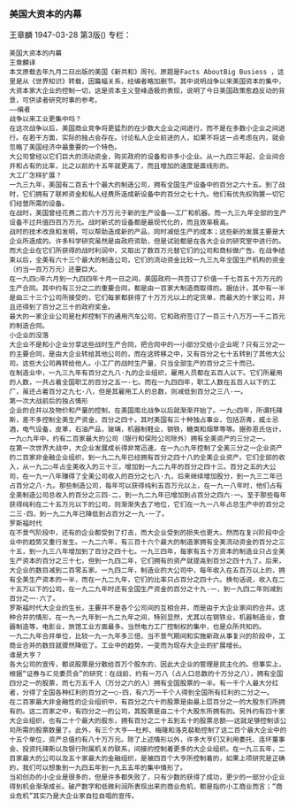 ### 美国大资本的内幕
王章麟
1947-03-28
第3版()
专栏：

    美国大资本的内幕
    王章麟译
    本文原载去年九月二日出版的美国《新共和》周刊，原题是Facts AboutBig Busiess ，这里是从《世界知识》转载，因篇幅关系，经编者略加删节。其中说明战争以来美国资本的集中，大资本家大企业的控制一切，这是资本主义登峰造极的表现，说明了今日美国政策愈趋反动的背景，可供读者研究时事的参考。
    ——编者                
    战争以来工业更集中吗？
    在这次战争以后，美国商业竞争将更猛烈的在少数大企业之间进行，而不是在多数小企业之间进行。在若干方面，实际的独占会存在。讨论私人企业前途的人，如果不将这一点考虑在内，就会忽略了美国经济中最重要的一个特色。
    大公司曾经以它们巨大的流动资金，购买政府的设备和许多小企业。从一九四三年起，企业间合并和占有的比率，比之以前的十五年就更高了，而且增加的速度是直线形的。
    大工厂怎样扩展？
    一九三九年，美国有二百五十个最大的制造公司，拥有全国生产设备中的百分之六十五。到了战时，它们拥有了联邦资金和私人经费所造成新设备中的百分之七十九。他们有优先权购置一切它们经营所需的设备。
    在战时，美国曾经花费二百六十万万元于新的生产设备——工厂和机器。而一九三九年全部的生产设备不过共值四百万万元。战时新式的设备都是最现代化的，而且效率极高。
    战时的技术改良和发明，可以帮助造成新的产品，同时减低生产的成本；这些新的发展主要是大企业所造成的。许多科学研究虽然是由政府资助，但是试验都是在各大企业的研究室中进行的。而大企业在它们所获得的战时利润中，又取出了数百万元替它们的公司和商标做广告。在战争结束以后，全美有六十三个最大的制造公司，它们的流动资金比较一九三九年全国生产机构的资金（约当一百万万元）还要巨大。
    在一九四○年六月到一九四四年十月一日之间，美国政府一共签订了价值一千七百五十万万元的生产合同。其中约有三分之二的重要合同，都是由一百家大制造商取得的。据估计，其中有一半是由三十三个公司所接受的，它们每家都获得了十万万元以上的定货单，而最大的十家公司，并且还得到了百分之三十的政府奖金。
    最大的一家企业公司是杜邦控制下的通用汽车公司，它和政府签订了一百三十八万万一千二百元的制造合同。
    小企业的没落
    大企业不是和小企业分享这些战时生产合同，把合同中的一小部分交给小企业呢？只有三分之一的主要合同，是由大企业转给其他公司的，而在这转移之中，又有百分之七十五转到了其他大公司。这些大公司再转给他人。小工厂的战时生产量，只当全部生产的百分之三十而已。
    在制造业中，一九三九年有百分之九八·九的企业组织，雇用人员都在五百人以下。它们所雇用的人数，一共占着全国职工的百分之五一·七。而在一九四四年，职工人数在五百人以下的工厂，虽还占着百分之九七·八，但是其雇用工人的总数，则减低到百分之三八·一。
    第一次大战前后的独占情形
    企业的合并以及物价和产量的控制，在美国南北战争以后就渐渐开始了。一九○四年，所谓托辣斯，差不多控制全美生产资金，百分之四十。其时美国有三十种独占事业，包括沥青，威士忌酒，电气设备，皮革，石油产品，玻璃，机器制鞋业，钢铁，糖类和烟草等等。据弥恩氏估计，一九○九年中，约有二百家最大的公司（银行和保险公司除外）拥有全美资产的三分之一。
    在第一次世界大战中，大企业发展成长得非常迅速，在一九○九年控制了全美三分之一企业资产的二百家非金融企业组织，到一九二九年已经拥有百分之四十八的全美企业资产。它们全部的收入，从一九二○年占全美收入的三十三，增加到一九二九年的百分之四十三。百分之五的大公司，在一九一八年赚得了全美公司收入的百分之七八·九，后来继续增加股分，到一九三二年已占百分之八·九。那些制造公司，每年可以获得纯利五百万元以上，在一九一八年时，他们占有全美制造公司总收入的百分之三四·二，到一九二九年已增加到占百分之四六·一。至于那些每年获得纯利在二十五万元以下的公司，则渐渐失去了地位，它们在一九一八年占总生产中的百分之二三·四，到一九二九年已降低到占百分之一九·一了。
    罗斯福时代
    在不景气阶段中，还有的企业都受到了打击，而大企业受到的损失也更大。然而在复兴阶段中企业中的趋势又重行发生。一九二六年，有三百十六个最大的制造家拥有全美流动资金的百分之三十五，到一九三八年增加到了百分之四十七。一九三四年，每家有五十万资本的制造业只占全美生产资本的百分之三十七，但到一九四二年，它们拥有的资产就提高到百分之四十九了。后来，大企业的数目减到二百零五家。一九四二年，制造业的大公司中，每年收入在五百万以上的，拥有全美生产资本的一半，而在一九二九年，它们的比率只占百分之四十六。换句话说，收入在二十五万以下的公司，在一九二九年时还有全国生产资金的百分之十九·一，到一九四二年则减到百分之一·六了。
    罗斯福时代大企业的生长，主要并不是各个公司间的互相合并，而是由于大企业家间的合并。这种合并的情形，在一九一九年到一九二九年之间，特别显然，尤其以在钢铁业，机器制造业，食器制造等，电影业，旅馆工业方面最多。当然电力工厂控制权的集中，也是众所共知的。
    一九二九年合并单位，比较一九一九年多三倍，当不景气期间和实施新政从事复兴的阶段中，工商业合并的数目就骤然降低了。工业中的趋势，一变而为现存大企业的扩展增长。
    谁是大亨？
    各大公司的宣传，都说股票是分散给百万个股东的，因此大企业的管理是民主化的。但事实上，根据“证券与汇兑委员会”的研究：在战前、约有一万八（占人口总数的十万分之八），拥有全国四分之一的股票，而七万五千人（万分之六的人）拥有全国股票的一半。有一千个人最大分红者，分得了全国各种红利的百分之一○·四，有六万一千个人得到全国所有红利的二分之一。
    在二百家最大非金融性的企业组织中，有百分之六十的股票是由最上层百分之一的大股东们所拥有的。这二百家之中，有四分之一的公司，其股票是由二十个大股东所拥有的。另外约有四十家大企业组织，也有二十个最大的股东，拥有百分之二十五到五十的股票总额——这就足够控制该公司所需的股票数量了。此外，有三个大亨——杜邦、梅隆和洛克裴勒控制了这二百个最大企业中的十五个单位，资产总值约有八十万万元。除了上述情形以外，许多大亨们又利用委托、连环董事会、投资托辣斯以及银行附属机关的联系，间接的控制着更多的大企业组织。在一九三五年，二百家最大的公司以及五十家最大的金融组织，是被四百个大亨所控制着的，如果上项研究是正确的，我们可以想象到一九四五年到一九五五年的集中情形了。
    当初创办的小企业是很多的，但是许多都失败了，只有少数的获得了成功，更少的一部分小企业得到机会渐渐成长。破产数字和低微利润所表现出来的商业危机，都是指的小工商业而言；“商业危机”其实乃是大企业家自拉自唱的宣传。
